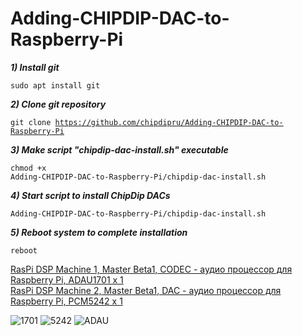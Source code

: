 # Adding-CHIPDIP-DAC-to-Raspberry-Pi

<em><strong>1) Install git</em></strong>

<code>sudo apt install git</code>

<em><strong>2) Clone git repository</em></strong>

<code>git clone https://github.com/chipdipru/Adding-CHIPDIP-DAC-to-Raspberry-Pi</code>

<em><strong>3) Make script "chipdip-dac-install.sh" executable</em></strong>

<code>chmod +x Adding-CHIPDIP-DAC-to-Raspberry-Pi/chipdip-dac-install.sh</code>

<em><strong>4) Start script to install ChipDip DACs</em></strong>

<code>Adding-CHIPDIP-DAC-to-Raspberry-Pi/chipdip-dac-install.sh</code>

<em><strong>5) Reboot system to complete installation</em></strong>

<code>reboot</code>

<a class="link" href="https://www.chipdip.ru/product0/9000827685">RasPi DSP Machine 1, Master Beta1, CODEC - аудио процессор для Raspberry Pi, ADAU1701 x 1</a><br>
<a class="link" href="https://www.chipdip.ru/product0/9000827686">RasPi DSP Machine 2, Master Beta1, DAC - аудио процессор для Raspberry Pi, PCM5242 x 1</a>

![1701](https://user-images.githubusercontent.com/43340836/125964048-279913b2-b17c-4684-a1fb-0cf4d07f5cfc.jpg)
![5242](https://user-images.githubusercontent.com/43340836/125964115-c326c7de-1641-4d3d-a3fd-31859e387e6e.jpg)
![ADAU](https://user-images.githubusercontent.com/43340836/125964081-fbc0c9a1-5c1a-452a-89f5-4c425aa411c6.jpg)
